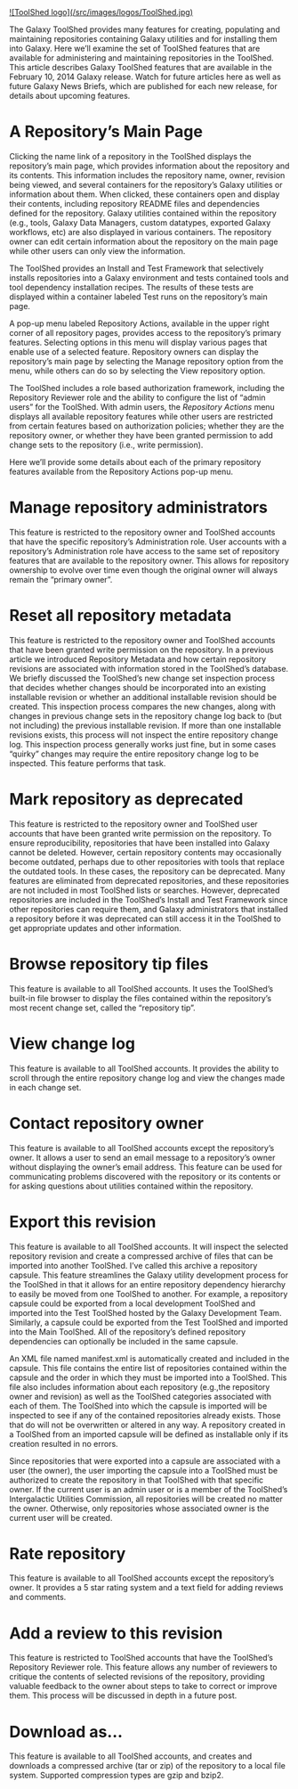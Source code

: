 <div class='right'> <a href='/src/toolshed/index.md'>![ToolShed logo](/src/images/logos/ToolShed.jpg)</a></div>

The Galaxy ToolShed provides many features for creating, populating and maintaining repositories containing Galaxy utilities and for installing them into Galaxy. Here we’ll examine the set of ToolShed features that are available for administering and maintaining repositories in the ToolShed. This article describes Galaxy ToolShed features that are available in the February 10, 2014 Galaxy release. Watch for future articles here as well as future Galaxy News Briefs, which are published for each new release, for details about upcoming features.

# A Repository’s Main Page

Clicking the name link of a repository in the ToolShed displays the repository’s main page, which provides information about the repository and its contents. This information includes the repository name, owner, revision being viewed, and several containers for the repository’s Galaxy utilities or information about them. When clicked, these containers open and display their contents, including repository README files and dependencies defined for the repository. Galaxy utilities contained within the repository (e.g., tools, Galaxy Data Managers, custom datatypes, exported Galaxy workflows, etc) are also displayed in various containers. The repository owner can edit certain information about the repository on the main page while other users can only view the information.

The ToolShed provides an Install and Test Framework that selectively installs repositories into a Galaxy environment and tests contained tools and tool dependency installation recipes. The results of these tests are displayed within a container labeled Test runs on the repository’s main page.

A pop-up menu labeled Repository Actions, available in the upper right corner of all repository pages, provides access to the repository’s primary features. Selecting options in this menu will display various pages that enable use of a selected feature. Repository owners can display the repository’s main page by selecting the Manage repository option from the menu, while others can do so by selecting the View repository option.

The ToolShed includes a role based authorization framework, including the Repository Reviewer role and the ability to configure the list of “admin users” for the ToolShed. With admin users, the *Repository Actions* menu displays all available repository features while other users are restricted from certain features based on authorization policies; whether they are the repository owner, or whether they have been granted permission to add change sets to the repository (i.e., write permission).

Here we’ll provide some details about each of the primary repository features available from the Repository Actions pop-up menu.

# Manage repository administrators

This feature is restricted to the repository owner and ToolShed accounts that have the specific repository’s Administration role. User accounts with a repository’s Administration role have access to the same set of repository features that are available to the repository owner. This allows for repository ownership to evolve over time even though the original owner will always remain the “primary owner”.

# Reset all repository metadata

This feature is restricted to the repository owner and ToolShed accounts that have been granted write permission on the repository. In a previous article we introduced Repository Metadata and how certain repository revisions are associated with information stored in the ToolShed’s database. We briefly discussed the ToolShed’s new change set inspection process that decides whether changes should be incorporated into an existing installable revision or whether an additional installable revision should be created. This inspection process compares the new changes, along with changes in previous change sets in the repository change log back to (but not including) the previous installable revision. If more than one installable revisions exists, this process will not inspect the entire repository change log. This inspection process generally works just fine, but in some cases “quirky” changes may require the entire repository change log to be inspected. This feature performs that task.

# Mark repository as deprecated

This feature is restricted to the repository owner and ToolShed user accounts that have been granted write permission on the repository. To ensure reproducibility, repositories that have been installed into Galaxy cannot be deleted. However, certain repository contents may occasionally become outdated, perhaps due to other repositories with tools that replace the outdated tools. In these cases, the repository can be deprecated. Many features are eliminated from deprecated repositories, and these repositories are not included in most ToolShed lists or searches. However, deprecated repositories are included in the ToolShed’s Install and Test Framework since other repositories can require them, and Galaxy administrators that installed a repository before it was deprecated can still access it in the ToolShed to get appropriate updates and other information.

# Browse repository tip files

This feature is available to all ToolShed accounts. It uses the ToolShed’s built-in file browser to display the files contained within the repository’s most recent change set, called the “repository tip”.

# View change log

This feature is available to all ToolShed accounts. It provides the ability to scroll through the entire repository change log and view the changes made in each change set.

# Contact repository owner

This feature is available to all ToolShed accounts except the repository’s owner. It allows a user to send an email message to a repository’s owner without displaying the owner’s email address. This feature can be used for communicating problems discovered with the repository or its contents or for asking questions about utilities contained within the repository.

# Export this revision

This feature is available to all ToolShed accounts. It will inspect the selected repository revision and create a compressed archive of files that can be imported into another ToolShed. I’ve called this archive a repository capsule. This feature streamlines the Galaxy utility development process for the ToolShed in that it allows for an entire repository dependency hierarchy to easily be moved from one ToolShed to another. For example, a repository capsule could be exported from a local development ToolShed and imported into the Test ToolShed hosted by the Galaxy Development Team. Similarly, a capsule could be exported from the Test ToolShed and imported into the Main ToolShed. All of the repository’s defined repository dependencies can optionally be included in the same capsule.

An XML file named manifest.xml is automatically created and included in the capsule. This file contains the entire list of repositories contained within the capsule and the order in which they must be imported into a ToolShed. This file also includes information about each repository (e.g.,the repository owner and revision) as well as the ToolShed categories associated with each of them. The ToolShed into which the capsule is imported will be inspected to see if any of the contained repositories already exists. Those that do will not be overwritten or altered in any way. A repository created in a ToolShed from an imported capsule will be defined as installable only if its creation resulted in no errors.

Since repositories that were exported into a capsule are associated with a user (the owner), the user importing the capsule into a ToolShed must be authorized to create the repository in that ToolShed with that specific owner. If the current user is an admin user or is a member of the ToolShed’s Intergalactic Utilities Commission, all repositories will be created no matter the owner. Otherwise, only repositories whose associated owner is the current user will be created.

# Rate repository

This feature is available to all ToolShed accounts except the repository’s owner. It provides a 5 star rating system and a text field for adding reviews and comments.

# Add a review to this revision

This feature is restricted to ToolShed accounts that have the ToolShed’s Repository Reviewer role. This feature allows any number of reviewers to critique the contents of selected revisions of the repository, providing valuable feedback to the owner about steps to take to correct or improve them. This process will be discussed in depth in a future post.

# Download as…

This feature is available to all ToolShed accounts, and creates and downloads a compressed archive (tar or zip) of the repository to a local file system. Supported compression types are gzip and bzip2.
